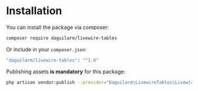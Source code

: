 # Installation

You can install the package via composer:

```bash
composer require daguilarm/livewire-tables
```

Or include in your `composer.json`:

```bash
"daguilarm/livewire-tables": "^1.0"
```

Publishing assets **is mandatory** for this package:

```bash
php artisan vendor:publish --provider="Daguilarm\LivewireTables\LivewireTablesServiceProvider"
```
